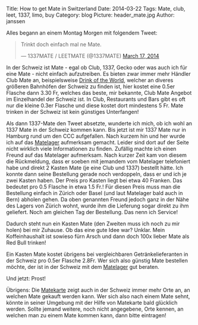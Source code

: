 Title: How to get Mate in Switzerland
Date: 2014-03-22
Tags: Mate, club, leet, 1337, limo, buy
Category: blog
Picture: header_mate.jpg
Author: janssen

Alles begann an einem Montag Morgen mit folgendem Tweet:

<div>
<blockquote class="twitter-tweet" lang="en"><p>Trinkt doch einfach mal ne Mate.</p>&mdash; 1337MATE / LEETMATE (@1337MATE) <a href="https://twitter.com/1337MATE/statuses/445488362213097472">March 17, 2014</a></blockquote>
<script async src="//platform.twitter.com/widgets.js" charset="utf-8"></script>
</div>


In der Schweiz ist Mate - egal ob Club, 1337, Gecko oder was auch ich für eine Mate - nicht einfach aufzutreiben. Es bieten zwar immer mehr Händler Club Mate an, beispielsweise [Drink of the World](http://beerworld.ch/), welcher an diveres größeren Bahnhöfen der Schweiz zu finden ist, hier kostet eine 0.5er Flasche dann 3.30 Fr, welches das beste, mir bekannte, Club Mate Angebot im Einzelhandel der Schweiz ist. In Club, Restaurants und Bars gibt es oft nur die kleine 0.3er Flasche und diese kostet dort mindestens 5 Fr. Mate trinken in der Schweiz ist kein günstiges Unterfangen!

Als dann 1337-Mate den Tweet absetzte, wunderte ich mich, ob ich wohl an 1337 Mate in der Schweiz kommen kann. Bis jetzt ist mir 1337 Mate nur in Hamburg rund um den CCC aufgefallen. Nach kurzem hin und her wurde ich auf das [Matelager](http://matelager.ch/ "Matelager.ch") aufmerksam gemacht. Leider sind dort auf der Seite nicht wirklich viele Informationen zu finden. Zufällig machte ich einen Freund auf das Matelager aufmerksam. Nach kurzer Zeit kam von diesem die Rückmeldung, dass er soeben mit jemandem vom Matelager telefoniert habe und direkt 2 Kasten Mate (je eine Club und 1337) bestellt hätte. Ich konnte dann seine Bestellung gerade noch verdoppeln, dass er und ich je zwei Kasten haben. Der Preis pro Kasten liegt bei etwa 40 Franken. Das bedeutet pro 0.5 Flasche in etwa 1.5 Fr.! Für diesen Preis muss man die Bestellung einfach in Zürich oder Basel (und laut Matelager bald auch in Bern) abholen gehen. Da oben genannten Freund jedoch ganz in der Nähe des Lagers von Zürich wohnt, wurde ihm die Lieferung sogar direkt zu ihm geliefert. Noch am gleichen Tag der Bestellung. Das nenn ich Service!

Dadurch steht nun ein Kasten Mate (den Zweiten muss ich noch zu mir holen) bei mir Zuhause. Ob das eine gute Idee war? Unklar. Mein Koffeinhaushalt ist sowieso fürn Arsch und dann doch 100x lieber Mate als Red Bull trinken!

Ein Kasten Mate kostet übrigens bei vergleichbaren Getränkelieferanten in der Schweiz pro 0.5er Flasche 2.8Fr. Wer sich also günstig Mate bestellen möchte, der ist in der Schweiz mit dem [Matelager](http://matelager.ch/ "Matelager.ch") gut beraten.


Und jetzt: Prost!


Übrigens: Die [Matekarte](http://www.matekarte.de/ "www.matekarte.ch") zeigt auch in der Schweiz immer mehr Orte an, an welchen Mate gekauft werden kann. Wer sich also nach einem Mate sehnt, könnte in seiner Umgebung mit der Hilfe von Matekarte bald glücklich werden. Sollte jemand weitere, noch nicht angegebene, Orte kennen, an welchen man zu einem Mate kommen kann, dann bitte eintragen!
